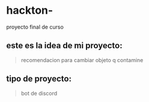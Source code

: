 # hackton-
proyecto final de curso

## este es la idea de mi proyecto:
>recomendacion para cambiar objeto q contamine

## tipo de proyecto:
>bot de discord
